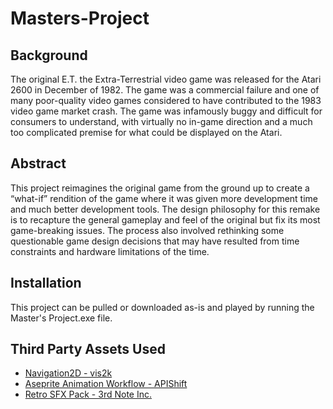 # Masters-Project

## Background
The original E.T. the Extra-Terrestrial video game was released for the Atari 2600 in December of 1982. The game was a commercial failure and one of many poor-quality video games considered to have contributed to the 1983 video game market crash. The game was infamously buggy and difficult for consumers to understand, with virtually no in-game direction and a much too complicated premise for what could be displayed on the Atari.

## Abstract
This project reimagines the original game from the ground up to create a “what-if” rendition of the game where it was given more development time and much better development tools. The design philosophy for this remake is to recapture the general gameplay and feel of the original but fix its most game-breaking issues. The process also involved rethinking some questionable game design decisions that may have resulted from time constraints and hardware limitations of the time.

## Installation
This project can be pulled or downloaded as-is and played by running the Master's Project.exe file.

## Third Party Assets Used
- [Navigation2D - vis2k](https://assetstore.unity.com/packages/tools/ai/navigation2d-pathfinding-for-2d-games-35803)
- [Aseprite Animation Workflow - APIShift](https://assetstore.unity.com/packages/tools/animation/aseprite-animation-workflow-167316)
- [Retro SFX Pack - 3rd Note Inc.](https://assetstore.unity.com/packages/audio/sound-fx/free-retro-sfx-pack-43256)
